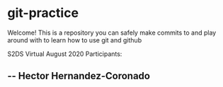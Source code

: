 # git-practice

Welcome! This is a repository you can safely make commits to and play around with to learn how to use git and github

S2DS Virtual August 2020 Participants:

-- Hector Hernandez-Coronado
--
